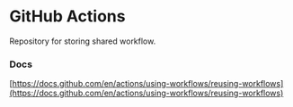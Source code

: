# GitHub Actions

Repository for storing shared workflow.

### Docs

[https://docs.github.com/en/actions/using-workflows/reusing-workflows](https://docs.github.com/en/actions/using-workflows/reusing-workflows)